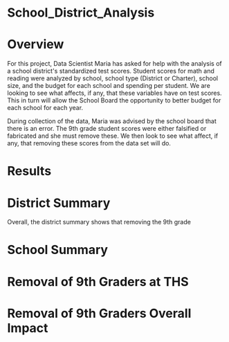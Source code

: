 # School_District_Analysis #

# **Overview** #

For this project, Data Scientist Maria has asked for help with the analysis of a school district's standardized test scores. Student scores for math and reading were analyzed by school, school type (District or Charter), school size, and the budget for each school and spending per student. We are looking to see what affects, if any, that these variables have on test scores. This in turn will allow the School Board the opportunity to better budget for each school for each year.

During collection of the data, Maria was advised by the school board that there is an error. The 9th grade student scores were either falsified or fabricated and she must remove these. 
We then look to see what affect, if any, that removing these scores from the data set will do.



# Results #

# **District Summary** #

Overall, the district summary shows that removing the 9th grade 

# **School Summary** #

# **Removal of 9th Graders at THS** #

# **Removal of 9th Graders Overall Impact** #
